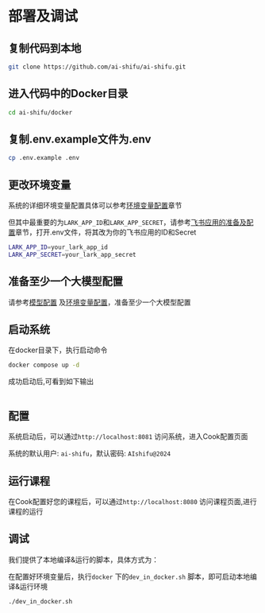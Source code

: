 # 部署及调试


## 复制代码到本地

```bash
git clone https://github.com/ai-shifu/ai-shifu.git
```

## 进入代码中的Docker目录

```bash
cd ai-shifu/docker  
```

## 复制.env.example文件为.env

```bash
cp .env.example .env
```

## 更改环境变量

系统的详细环境变量配置具体可以参考[环境变量配置](./environment-variables.md)章节

但其中最重要的为`LARK_APP_ID`和`LARK_APP_SECRET`，请参考[飞书应用的准备及配置](preparation.md)章节，打开.env文件，将其改为你的飞书应用的ID和Secret


```bash
LARK_APP_ID=your_lark_app_id
LARK_APP_SECRET=your_lark_app_secret
```

## 准备至少一个大模型配置   

请参考[模型配置](../configuration/models-and-configurations.md) 及[环境变量配置](../environment-variables.md)，准备至少一个大模型配置


## 启动系统
在docker目录下，执行启动命令

```bash
docker compose up -d
```

成功启动后,可看到如下输出
 

<img src="../img/zh-deployment-docker-start-success.png" alt="">

## 配置

系统启动后，可以通过`http://localhost:8081` 访问系统，进入Cook配置页面

系统的默认用户: `ai-shifu`，默认密码: `AIshifu@2024`

## 运行课程
在Cook配置好您的课程后，可以通过`http://localhost:8080` 访问课程页面,进行课程的运行



## 调试

我们提供了本地编译&运行的脚本，具体方式为：

在配置好环境变量后，执行`docker` 下的`dev_in_docker.sh` 脚本，即可启动本地编译&运行环境

```bash
./dev_in_docker.sh
```

